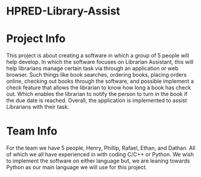 # HPRED-Library-Assist
# Project Info
This project is about creating a software in which a group of 5 people will help develop. In which the software focuses on Librarian Assistant, this will help librarians manage certain task via through an application or web browser. Such things like book searches, ordering books, placing orders online, checking out books through the software, and possible implement a check feature that allows the librarian to know how long a book has check out. Which enables the librarian to notify the person to turn in the book if the due date is reached. Overall, the application is implemented to assist Librarians with their task.

# Team Info
For the team we have 5 people, Henry, Phillip, Rafael, Ethan, and Dathan. All of which we all have experienced in with coding C/C++ or Python. We wish to implement the software on either language but, we are leaning towards Python as our main language we will use for this project.

